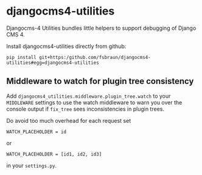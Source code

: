 # djangocms4-utilities

Djangocms-4 Utilities bundles little helpers to support debugging of Django CMS 4.

Install djangocms4-utilities directly from github:

    pip install git+https:/github.com/fsbraun/djangocms4-utilities#egg=djangocms4-utilities


## Middleware to watch for plugin tree consistency


Add `djangocms4_utilities.middleware.plugin_tree.watch` to your `MIDDLEWARE` settings to
use the watch middleware to warn you over the console output if `fix_tree` sees inconsistencies 
in plugin trees.

Do avoid too much overhead for each request set

    WATCH_PLACEHOLDER = id
    
or

    WATCH_PLACEHOLDER = [id1, id2, id3]

in your `settings.py`.
